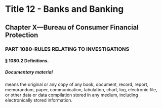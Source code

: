 
# Title 12 - Banks and Banking
## Chapter X—Bureau of Consumer Financial Protection
### PART 1080-RULES RELATING TO INVESTIGATIONS
#### § 1080.2 Definitions.
##### Documentary material

means the original or any copy of any book, document, record, report, memorandum, paper, communication, tabulation, chart, log, electronic file, or other data or data compilation stored in any medium, including electronically stored information.
